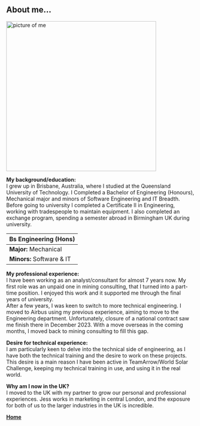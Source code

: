 ## About me...

[<img src="./../../imgs/medium/personal-pic.jpeg" alt="picture of me" height="400">](./../../imgs/full/personal-pic.jpeg)


**My background/education:**<br>
I grew up in Brisbane, Australia, where I studied at the Queensland University of Technology. 
I Completed a Bachelor of Engineering (Honours), Mechanical major and minors of Software Engineering and IT Breadth. <br>
Before going to university I completed a Certificate II in Engineering, working with tradespeople to maintain equipment. 
I also completed an exchange program, spending a semester abroad in Birmingham UK during university. <br>


| Bs Engineering (Hons) |
|:---|
| **Major:** Mechanical |
| **Minors:** Software & IT |



**My professional experience:**<br>
I have been working as an analyst/consultant for almost 7 years now. 
My first role was an unpaid one in mining consulting, that I turned into a part-time position. I enjoyed this work and it supported me through the final years of university. <br>
After a few years, I was keen to switch to more technical engineering. I moved to Airbus using my previous experience, aiming to move to the Engineering department. 
Unfortunately, closure of a national contract saw me finish there in December 2023. With a move overseas in the coming months, I moved back to mining consulting to fill this gap. 
<br>

**Desire for technical experience:**<br>
I am particularly keen to delve into the technical side of engineering, as I have both the technical training and the desire to work on these projects. 
This desire is a main reason I have been active in TeamArrow/World Solar Challenge, keeping my technical training in use, and using it in the real world. 
<br>

**Why am I now in the UK?**<br>
I moved to the UK with my partner to grow our personal and professional experiences. 
Jess works in marketing in central London, and the exposure for both of us to the larger industries in the UK is incredible. 
<br>


**[Home](./..)**


<link href="style.css" type="text/css" rel="stylesheet">
